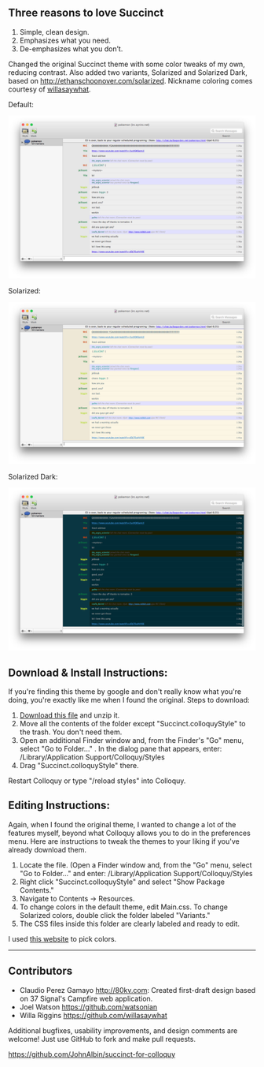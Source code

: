 Three reasons to love Succinct
-------------------------------

1. Simple, clean design.
2. Emphasizes what you need.
3. De-emphasizes what you don’t.

Changed the original Succinct theme with some color tweaks of my own, reducing contrast. Also
added two variants, Solarized and Solarized Dark, based on http://ethanschoonover.com/solarized.
Nickname coloring comes courtesy of [willasaywhat](https://github.com/willasaywhat).

Default:

![Screehnshot](Default.png)

Solarized:

![Screenshot](Solarized.png)

Solarized Dark:

![Screenshot](Dark.png)

Download & Install Instructions:
--------------------------------

If you're finding this theme by google and don't really know what you're doing, you're
exactly like me when I found the original. Steps to download:

1. [Download this file](https://github.com/TempSpas/succinct-for-colloquy/archive/master.zip) and unzip it.
2. Move all the contents of the folder except "Succinct.colloquyStyle" to the trash. You don't
need them. 
3. Open an additional Finder window and, from the Finder's "Go" menu, select
   "Go to Folder..." . In the dialog pane that appears, enter:
     /Library/Application Support/Colloquy/Styles
4. Drag "Succinct.colloquyStyle" there.

Restart Colloquy or type "/reload styles" into Colloquy.

Editing Instructions:
---------------------

Again, when I found the original theme, I wanted to change a lot of the features myself,
beyond what Colloquy allows you to do in the preferences menu. Here are instructions to tweak
the themes to your liking if you've already download them.

1. Locate the file. (Open a Finder window and, from the "Go" menu, select "Go to Folder..."
and enter: /Library/Application Support/Colloquy/Styles
2. Right click "Succinct.colloquyStyle" and select "Show Package Contents."
3. Navigate to Contents -> Resources.
4. To change colors in the default theme, edit Main.css. To change Solarized colors, double click
the folder labeled "Variants."
5. The CSS files inside this folder are clearly labeled and ready to edit.

I used [this website](http://www.w3schools.com/tags/ref_colorpicker.asp) to pick colors.

----------------

Contributors
------------

* Claudio Perez Gamayo <http://80kv.com>: Created first-draft design based on 37
  Signal's Campfire web application.
* Joel Watson <https://github.com/watsonian>
* Willa Riggins <https://github.com/willasaywhat>

Additional bugfixes, usability improvements, and design comments are welcome!
Just use GitHub to fork and make pull requests.

<https://github.com/JohnAlbin/succinct-for-colloquy>
